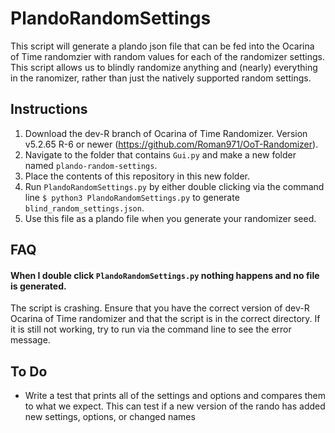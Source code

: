 # PlandoRandomSettings
This script will generate a plando json file that can be fed into the Ocarina of Time randomzier with random values for each of the randomizer settings.
This script allows us to blindly randomize anything and (nearly) everything in the ranomizer, rather than just the natively supported random settings.

## Instructions
1. Download the dev-R branch of Ocarina of Time Randomizer. Version v5.2.65 R-6 or newer  (https://github.com/Roman971/OoT-Randomizer).
2. Navigate to the folder that contains `Gui.py` and make a new folder named `plando-random-settings`.
3. Place the contents of this repository in this new folder.
4. Run `PlandoRandomSettings.py` by either double clicking via the command line `$ python3 PlandoRandomSettings.py` to generate `blind_random_settings.json`.
5. Use this file as a plando file when you generate your randomizer seed.

## FAQ
#### When I double click `PlandoRandomSettings.py` nothing happens and no file is generated.

The script is crashing. Ensure that you have the correct version of dev-R Ocarina of Time randomizer and that the script is in the correct directory. If it is still not working, try to run via the command line to see the error message.

## To Do
- Write a test that prints all of the settings and options and compares them to what we expect. This can test if a new version of the rando has added new settings, options, or changed names